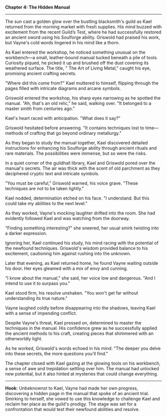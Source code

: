 **Chapter 4: The Hidden Manual**

---

The sun cast a golden glow over the bustling blacksmith's guild as Kael returned from the morning market with fresh
supplies. His mind buzzed with excitement from the recent Guild’s Test, where he had successfully restored an ancient
sword using his Soulforge ability. Griswold had praised his work, but Vayne's cold words lingered in his mind like a
thorn.

As Kael entered the workshop, he noticed something unusual on the workbench—a small, leather-bound manual tucked beneath
a pile of tools. Curiosity piqued, he picked it up and brushed off the dust covering its weathered surface. The title, "
The Art of Living Metal," caught his eye, promising ancient crafting secrets.

"Where did this come from?" Kael muttered to himself, flipping through the pages filled with intricate diagrams and
arcane symbols.

Griswold entered the workshop, his sharp eyes narrowing as he spotted the manual. "Ah, that's an old relic," he said,
walking over. "It belonged to a master smith from centuries ago."

Kael's heart raced with anticipation. "What does it say?"

Griswold hesitated before answering. "It contains techniques lost to time—methods of crafting that go beyond ordinary
metallurgy."

As they began to study the manual together, Kael discovered detailed instructions for enhancing his Soulforge ability
through ancient rituals and rare materials. The possibilities were immense, but so were the risks.

In a quiet corner of the guildhall library, Kael and Griswold pored over the manual's secrets. The air was thick with
the scent of old parchment as they deciphered cryptic text and intricate symbols.

"You must be careful," Griswold warned, his voice grave. "These techniques are not to be taken lightly."

Kael nodded, determination etched on his face. "I understand. But this could take my abilities to the next level."

As they worked, Vayne's mocking laughter drifted into the room. She had evidently followed Kael and was watching from
the doorway.

"Finding something interesting?" she sneered, her usual smirk twisting into a darker expression.

Ignoring her, Kael continued his study, his mind racing with the potential of the newfound techniques. Griswold's wisdom
provided balance to his excitement, cautioning him against rushing into the unknown.

Later that evening, as Kael returned home, he found Vayne waiting outside his door. Her eyes gleamed with a mix of envy
and cunning.

"I know about the manual," she said, her voice low and dangerous. "And I intend to use it to surpass you."

Kael stood firm, his resolve unshaken. "You won't get far without understanding its true nature."

Vayne laughed coldly before disappearing into the shadows, leaving Kael with a sense of impending conflict.

Despite Vayne's threat, Kael pressed on, determined to master the techniques in the manual. His confidence grew as he
successfully applied the ancient methods to his craft, creating pieces that shimmered with an otherworldly light.

As he worked, Griswold's words echoed in his mind: "The deeper you delve into these secrets, the more questions you'll
find."

The chapter closed with Kael gazing at the glowing tools on his workbench, a sense of awe and trepidation settling over
him. The manual had unlocked new potential, but it also hinted at mysteries that could change everything.

---

**Hook:** Unbeknownst to Kael, Vayne had made her own progress, discovering a hidden page in the manual that spoke of an
ancient
trial. Smirking to herself, she vowed to use this knowledge to challenge Kael and reclaim her place as the guild's
prodigy. The stage was set for a confrontation that would test their newfound abilities and resolve.

